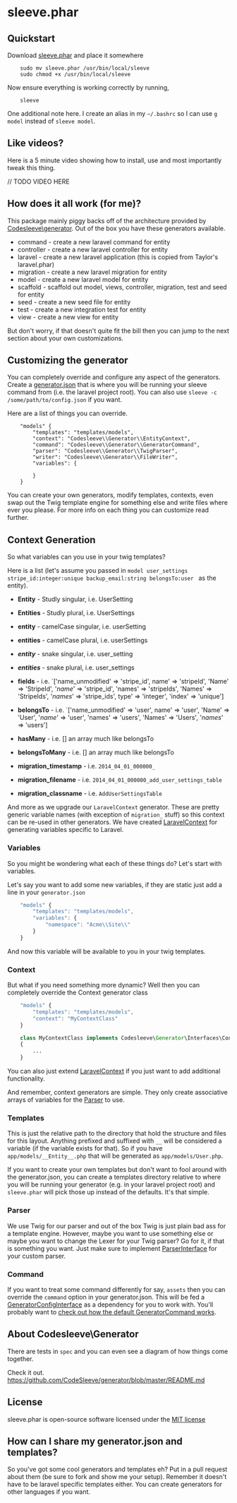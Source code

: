 sleeve.phar
================================

## Quickstart

Download [sleeve.phar](https://github.com/CodeSleeve/sleeve.phar/blob/master/downloads/sleeve-1.0.0.phar?raw=true) and place it somewhere

```
	sudo mv sleeve.phar /usr/bin/local/sleeve
	sudo chmod +x /usr/bin/local/sleeve
```

Now ensure everything is working correctly by running,

```
	sleeve
```

One additional note here. I create an alias in my `~/.bashrc` so I can use `g model` instead of `sleeve model`.


## Like videos?

Here is a 5 minute video showing how to install, use and most importantly tweak this thing.

// TODO VIDEO HERE

## How does it all work (for me)?

This package mainly piggy backs off of the architecture provided by [Codesleeve\generator](https://github.com/CodeSleeve/generator). Out of the box you have these generators available.

* command - create a new laravel command for entity
* controller - create a new laravel controller for entity
* laravel - create a new laravel application (this is copied from Taylor's laravel.phar)
* migration - create a new laravel migration for entity
* model - create a new laravel model for entity
* scaffold - scaffold out model, views, controller, migration, test and seed for entity
* seed - create a new seed file for entity
* test - create a new integration test for entity
* view - create a new view for entity

But don't worry, if that doesn't quite fit the bill then you can jump to the next section about your own customizations.

## Customizing the generator

You can completely override and configure any aspect of the generators. Create a [generator.json](https://github.com/CodeSleeve/sleeve.phar/blob/master/src/lib/generator.json) that is where you will be running your sleeve command from (i.e. the laravel project root). You can also use `sleeve -c /some/path/to/config.json` if you want.

Here are a list of things you can override.

```
	"models" {
		"templates": "templates/models",
        "context": "Codesleeve\\Generator\\EntityContext",
        "command": "Codesleeve\\Generator\\GeneratorCommand",
        "parser": "Codesleeve\\Generator\\TwigParser",
        "writer": "Codesleeve\\Generator\\FileWriter",
        "variables": {

    	}
	}
```

You can create your own generators, modify templates, contexts, even swap out the Twig template engine for something else and write files where ever you please. For more info on each thing you can customize read further.

## Context Generation

So what variables can you use in your twig templates?

Here is a list
(let's assume you passed in `model user_settings stripe_id:integer:unique backup_email:string belongsTo:user ` as the entity).

- **Entity** - Studly singular, i.e. UserSetting

- **Entities** - Studly plural, i.e. UserSettings

- **entity** - camelCase singular, i.e. userSetting

- **entities** - camelCase plural, i.e. userSettings

- **_entity_** - snake singular, i.e. user_setting

- **_entities_** - snake plural, i.e. user_settings

- **fields** - i.e. `['name_unmodified' => 'stripe_id', name' => 'stripeId', 'Name' => 'StripeId', '_name_' => 'stripe_id', 'names' => 'stripeIds', 'Names' => 'StripeIds', '_names_' => 'stripe_ids', type' => 'integer', 'index' => 'unique']

- **belongsTo** - i.e. `['name_unmodified' => 'user', name' => 'user', 'Name' => 'User', '_name_' => 'user', 'names' => 'users', 'Names' => 'Users', '_names_' => 'users']

- **hasMany** - i.e. [] an array much like belongsTo

- **belongsToMany** - i.e. [] an array much like belongsTo

- **migration_timestamp** - i.e. `2014_04_01_000000_`

- **migration_filename** - i.e. `2014_04_01_000000_add_user_settings_table`

- **migration_classname** - i.e. `AddUserSettingsTable`

And more as we upgrade our `LaravelContext` generator. These are pretty generic variable names (with exception of `migration_` stuff) so this context can be re-used in other generators. We have created [LaravelContext](https://github.com/CodeSleeve/sleeve.phar/blob/master/src/lib/LaravelContext.php) for generating variables specific to Laravel.


### Variables

So you might be wondering what each of these things do? Let's start with variables.

Let's say you want to add some new variables, if they are static just add a line in your `generator.json`

```js
	"models" {
		"templates": "templates/models",
		"variables": {
			"namespace": "Acme\\Site\\"
		}
	}
```

And now this variable will be available to you in your twig templates.

### Context

But what if you need something more dynamic? Well then you can completely override the Context generator class

```js
	"models" {
		"templates": "templates/models",
		"context": "MyContextClass"
	}
```

```php
	class MyContextClass implements Codesleeve\Generator\Interfaces\ContextInterface
	{
		...
	}
```

You can also just extend [LaravelContext](https://github.com/CodeSleeve/sleeve.phar/blob/master/bin/LaravelContext.php) if you just want to add additional functionality.

And remember, context generators are simple. They only create associative arrays of variables for the [Parser](https://github.com/CodeSleeve/generator/blob/master/src/Codesleeve/Generator/TwigParser.php) to use.

### Templates

This is just the relative path to the directory that hold the structure and files for this layout. Anything prefixed and suffixed with `__` will be considered a variable (if the variable exists for that). So if you have `app/models/__Entity__.php` that will be generated as `app/models/User.php`.

If you want to create your own templates but don't want to fool around with the generator.json, you can create a templates directory relative to where you will be running your generator (e.g. in your laravel project root) and `sleeve.phar` will pick those up instead of the defaults. It's that simple.

### Parser

We use Twig for our parser and out of the box Twig is just plain bad ass for a template engine. However, maybe you want to use something else or maybe you want to change the Lexer for your Twig parser? Go for it, if that is something you want. Just make sure to implement [ParserInterface](https://github.com/CodeSleeve/generator/blob/master/src/Codesleeve/Generator/Interfaces/ParserInterface.php) for your custom parser.


### Command

If you want to treat some command differently for say, `assets` then you can override the `command` option in your generator.json. This will be fed a [GeneratorConfigInterface](https://github.com/CodeSleeve/generator/blob/master/src/Codesleeve/Generator/Interfaces/GeneratorConfigInterface.php) as a dependency for you to work with. You'll probably want to [check out how the default GeneratorCommand works](https://github.com/CodeSleeve/generator/blob/master/src/Codesleeve/Generator/GeneratorCommand.php).


## About Codesleeve\Generator

There are tests in `spec` and you can even see a diagram of how things come together.

Check it out. https://github.com/CodeSleeve/generator/blob/master/README.md


## License

sleeve.phar is open-source software licensed under the [MIT license](http://opensource.org/licenses/MIT)


## How can I share my generator.json and templates?

So you've got some cool generators and templates eh? Put in a pull request about them (be sure to fork and show me your setup). Remember it doesn't have to be laravel specific templates either. You can create generators for other languages if you want.